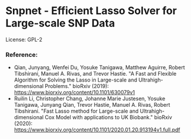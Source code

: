 # Snpnet - Efficient Lasso Solver for Large-scale SNP Data

License: GPL-2

### Reference: 
  - Qian, Junyang, Wenfei Du, Yosuke Tanigawa, Matthew Aguirre, Robert Tibshirani, Manuel A. Rivas, and Trevor Hastie. "A Fast and Flexible Algorithm for Solving the Lasso in Large-scale and Ultrahigh-dimensional Problems." bioRxiv (2019): https://www.biorxiv.org/content/10.1101/630079v1
  - Ruilin Li, Christopher Chang, Johanne Marie Justesen, Yosuke Tanigawa, Junyang Qian, Trevor Hastie, Manuel A. Rivas, Robert Tibshirani. "Fast Lasso method for Large-scale and Ultrahigh-dimensional Cox Model with applications to UK Biobank." bioRxiv (2020): https://www.biorxiv.org/content/10.1101/2020.01.20.913194v1.full.pdf
